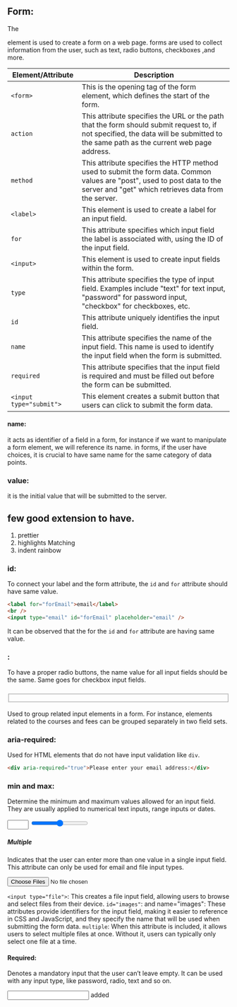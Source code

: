 ## Form:

The <form> element is used to create a form on a web page.
forms are used to collect information from the user, such as text, radio buttons, checkboxes ,and more.

| Element/Attribute       | Description                                                                                                                                                                         |
| ----------------------- | ----------------------------------------------------------------------------------------------------------------------------------------------------------------------------------- |
| `<form>`                | This is the opening tag of the form element, which defines the start of the form.                                                                                                   |
| `action`                | This attribute specifies the URL or the path that the form should submit request to, if not specified, the data will be submitted to the same path as the current web page address. |
| `method`                | This attribute specifies the HTTP method used to submit the form data. Common values are "post", used to post data to the server and "get" which retrieves data from the server.    |
| `<label>`               | This element is used to create a label for an input field.                                                                                                                          |
| `for`                   | This attribute specifies which input field the label is associated with, using the ID of the input field.                                                                           |
| `<input>`               | This element is used to create input fields within the form.                                                                                                                        |
| `type`                  | This attribute specifies the type of input field. Examples include "text" for text input, "password" for password input, "checkbox" for checkboxes, etc.                            |
| `id`                    | This attribute uniquely identifies the input field.                                                                                                                                 |
| `name`                  | This attribute specifies the name of the input field. This name is used to identify the input field when the form is submitted.                                                     |
| `required`              | This attribute specifies that the input field is required and must be filled out before the form can be submitted.                                                                  |
| `<input type="submit">` | This element creates a submit button that users can click to submit the form data.                                                                                                  |

#### name:

it acts as identifier of a field in a form, for instance if we want to manipulate a form element, we will reference its name.
in forms, if the user have choices, it is crucial to have same name for the same category of data points.

### value:

it is the initial value that will be submitted to the server.

## few good extension to have.

1. prettier
2. highlights Matching
3. indent rainbow

### id:

To connect your label and the form attribute, the `id` and `for` attribute should have same value.

```html
<label for="forEmail">email</label>
<br />
<input type="email" id="forEmail" placeholder="email" />
```

It can be observed that the for the `id` and `for` attribute are having same value.

### <radio>:

To have a proper radio buttons, the name value for all input fields should be the same.
Same goes for checkbox input fields.

### <fieldset>

Used to group related input elements in a form. For instance, elements related to the courses and fees can be grouped separately in two field sets.

### aria-required:

Used for HTML elements that do not have input validation like `div`.

```html
<div aria-required="true">Please enter your email address:</div>
```

### min and max:

Determine the minimum and maximum values allowed for an input field. They are usually applied to numerical text inputs, range inputs or dates.

<input type="number" id="courses" name="courses" min="1" max="5" />

<input type="range" id="speed" name="speed" min="1" max="100" />

##### Multiple

Indicates that the user can enter more than one value in a single input field. This attribute can only be used for email and file input types.

<input type="file" id="images" name="images" multiple>

`<input type="file">`: This creates a file input field, allowing users to browse and select files from their device.
`id="images"`: and name="images": These attributes provide identifiers for the input field, making it easier to reference in CSS and JavaScript, and they specify the name that will be used when submitting the form data.
`multiple`: When this attribute is included, it allows users to select multiple files at once. Without it, users can typically only select one file at a time.

#### Required:

Denotes a mandatory input that the user can’t leave empty. It can be used with any input type, like password, radio, text and so on.

<input type="text" id="firstName" name="firstName" required>
added
